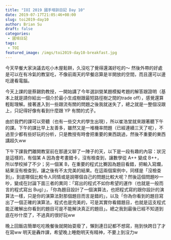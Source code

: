 ```yaml
---
title: "IOI 2019 國手培訓日記 Day 10"
date: 2019-07-17T21:05:46+08:00
slug: toi2019-day10
author: Brian Su
draft: false
categories:
 - 國培日記
tags:
 - TOI
featured_image: /imgs/toi2019-day10-breakfast.jpg
---
```


今天早餐大家決議去吃小木屋鬆餅，久沒吃了覺得還滿好吃的～ 然後外帶的好處是可以在有冷氣的教室吃，不像前兩天的早餐店算是半開放的空間，而且還可以邊吃邊看電腦。

今天上課的是蔡錫鈞教授，一開始講了今年選訓營某題模擬考題的解答跟證明（基本上就是請你給出一個介於最小生成樹跟最短路徑樹之間的trade off），感覺還算輕鬆理解。接著進入到一些跟流有關的問題之後我就迷失了，總之就是一整個沒跟上，只記得好像有看到什麼跟 YP 有關的式子。

由於我們的課可以旁聽（也有一些交大的學生出現），所以崔浩堂就來跟著聽下午的課。下午的課比早上友善多，雖然又是一堆機率問題（已經連續三天了呢），不過至少都有些好玩的分析，只是教授有時會把重要的東西跳過，然後不重要的東西講超久ww

下午下課我們離開教室前在那邊又聊了一陣子的天，以下是一段有趣的內容：狀況是這樣的，有個某 A 因為會考畫錯卡，沒有檢查到，讓數學從 A++ 變成 B++，所以學校掉了不少；另一個某 B，在重要的程式比賽因為題目看錯，把輸入寫爛，結果沒有檢查到，讓之後有不太完美的結果。在這兩個案例中，同樣是「沒檢查到」，到底哪個比較令人同情或是說哪個自己的問題比較大呢？然後這個問題吵一吵，變成在討論下面三者的異同：「寫出的程式不如你希望的運作（也就是一般而言的程式寫出 Bug）」，「你為題目設計了一個演算法，也把程式寫的跟你設計的演算法一樣，只是你的演算法對那個題目而言是錯的」，以及「你為你看到的題目寫出了一個正確的演算法，程式也是完美的，可是其實你看錯題目，也就是這支程式能正確解出你看到的題目可是不能解決真正的題目」。總之我到最後已經不知道到底在吵什麼了，不過真的很好玩ww

晚上回飯店簡單吃吃晚餐後就開始耍廢了，懶到連日記都不想寫，拖到快跨日了才在寫ww 明天是轟炸課，希望晚上睡飽明天有精神，不要上到沒力w
